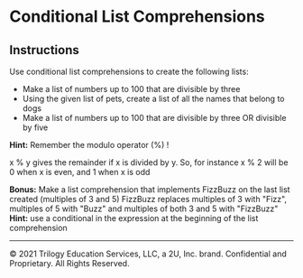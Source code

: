 # Conditional List Comprehensions

## Instructions

Use conditional list comprehensions to create the following lists:

* Make a list of numbers up to 100 that are divisible by three
* Using the given list of pets, create a list of all the names that belong to dogs
* Make a list of numbers up to 100 that are divisible by three OR divisible by five

**Hint:** Remember the modulo operator (%) !

x % y gives the remainder if x is divided by y. So, for instance x % 2 will be 0 when x is even, and 1 when x is odd

**Bonus:** Make a list comprehension that implements FizzBuzz on the last list created (multiples of 3 and 5)
FizzBuzz replaces multiples of 3 with "Fizz", multiples of 5 with "Buzz" and multiples of both 3 and 5 with "FizzBuzz"
**Hint:** use a conditional in the expression at the beginning of the list comprehension

---

© 2021 Trilogy Education Services, LLC, a 2U, Inc. brand.  Confidential and Proprietary.  All Rights Reserved.